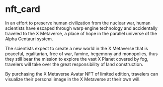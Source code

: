 # nft_card

In an effort to preserve human civilization from the nuclear war, human scientists have escaped through warp engine technology and accidentally traveled to the X Metaverse, a place of hope in the parallel universe of the Alpha Centauri system.

The scientists expect to create a new world in the X Metaverse that is peaceful, egalitarian, free of war, famine, hegemony and monopolies, thus they still bear the mission to explore the vast X Planet covered by fog, travelers will take over the great responsibility of land construction.

By purchasing the X Metaverse Avatar NFT of limited edition, travelers can visualize their personal image in the X Metaverse at their own will.
